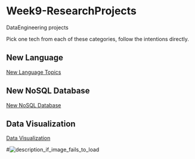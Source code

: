 # Week9-ResearchProjects
DataEngineering projects

Pick one tech from each of these categories, follow the intentions directly.

## New Language

[New Language Topics](lang.md)

## New NoSQL Database

[New NoSQL Database](dbs.md)

## Data Visualization

[Data Visualization](vis.md)

#![description_if_image_fails_to_load](https://github.com/nortonlyr/Week9-ResearchProjects/blob/master/codes/fig.svg)
